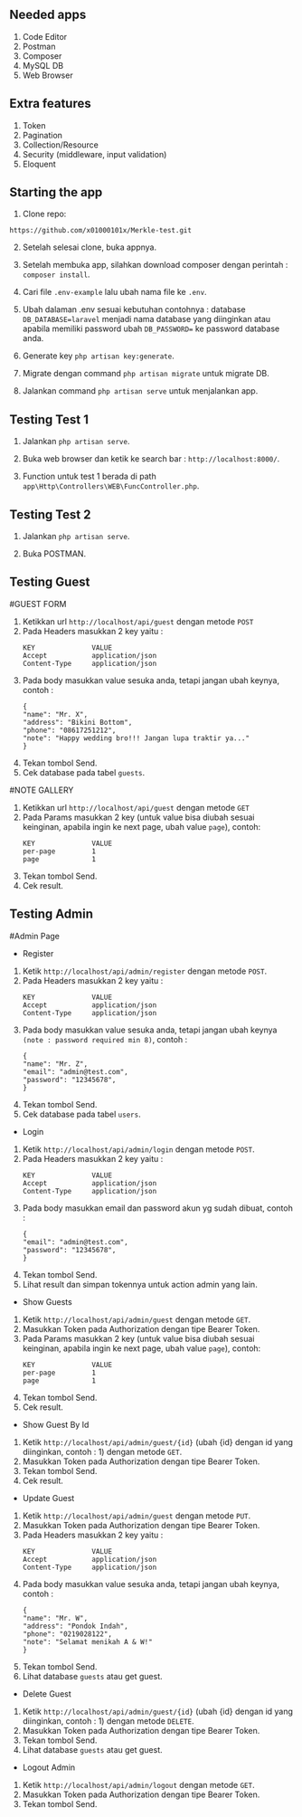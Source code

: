## Needed apps

1. Code Editor
2. Postman
3. Composer
4. MySQL DB
5. Web Browser

## Extra features

1. Token
2. Pagination
3. Collection/Resource
4. Security (middleware, input validation)
5. Eloquent

## Starting the app

1. Clone repo:

```
https://github.com/x01000101x/Merkle-test.git
```

2. Setelah selesai clone, buka appnya.

3. Setelah membuka app, silahkan download composer dengan perintah : `composer install`.

4. Cari file `.env-example` lalu ubah nama file ke `.env`.

5. Ubah dalaman .env sesuai kebutuhan contohnya : database `DB_DATABASE=laravel` menjadi nama database
   yang diinginkan atau apabila memiliki password ubah `DB_PASSWORD=` ke password database anda.

6. Generate key `php artisan key:generate`.

7. Migrate dengan command `php artisan migrate` untuk migrate DB.

8. Jalankan command `php artisan serve` untuk menjalankan app.

## Testing Test 1

1. Jalankan `php artisan serve`.

2. Buka web browser dan ketik ke search bar : `http://localhost:8000/`.

3. Function untuk test 1 berada di path `app\Http\Controllers\WEB\FuncController.php`.

## Testing Test 2

1. Jalankan `php artisan serve`.

2. Buka POSTMAN.

## Testing Guest

#GUEST FORM

1. Ketikkan url `http://localhost/api/guest` dengan metode `POST`
2. Pada Headers masukkan 2 key yaitu :
    ```
    KEY              VALUE
    Accept           application/json
    Content-Type     application/json
    ```
3. Pada body masukkan value sesuka anda, tetapi jangan ubah keynya, contoh :
    ```
    {
    "name": "Mr. X",
    "address": "Bikini Bottom",
    "phone": "08617251212",
    "note": "Happy wedding bro!!! Jangan lupa traktir ya..."
    }
    ```
4. Tekan tombol Send.
5. Cek database pada tabel `guests`.

#NOTE GALLERY

1. Ketikkan url `http://localhost/api/guest` dengan metode `GET`
2. Pada Params masukkan 2 key (untuk value bisa diubah sesuai keinginan, apabila ingin ke next page, ubah value `page`), contoh:
    ```
    KEY              VALUE
    per-page         1
    page             1
    ```
3. Tekan tombol Send.
4. Cek result.

## Testing Admin

#Admin Page

-   Register

1. Ketik `http://localhost/api/admin/register` dengan metode `POST`.
2. Pada Headers masukkan 2 key yaitu :
    ```
    KEY              VALUE
    Accept           application/json
    Content-Type     application/json
    ```
3. Pada body masukkan value sesuka anda, tetapi jangan ubah keynya `(note : password required min 8)`, contoh :
    ```
    {
    "name": "Mr. Z",
    "email": "admin@test.com",
    "password": "12345678",
    }
    ```
4. Tekan tombol Send.
5. Cek database pada tabel `users`.

-   Login

1. Ketik `http://localhost/api/admin/login` dengan metode `POST`.
2. Pada Headers masukkan 2 key yaitu :
    ```
    KEY              VALUE
    Accept           application/json
    Content-Type     application/json
    ```
3. Pada body masukkan email dan password akun yg sudah dibuat, contoh :
    ```
    {
    "email": "admin@test.com",
    "password": "12345678",
    }
    ```
4. Tekan tombol Send.
5. Lihat result dan simpan tokennya untuk action admin yang lain.

-   Show Guests

1. Ketik `http://localhost/api/admin/guest` dengan metode `GET`.
2. Masukkan Token pada Authorization dengan tipe Bearer Token.
3. Pada Params masukkan 2 key (untuk value bisa diubah sesuai keinginan, apabila ingin ke next page, ubah value `page`), contoh:
    ```
    KEY              VALUE
    per-page         1
    page             1
    ```
4. Tekan tombol Send.
5. Cek result.

-   Show Guest By Id

1. Ketik `http://localhost/api/admin/guest/{id}` (ubah {id} dengan id yang diinginkan, contoh : 1) dengan metode `GET`.
2. Masukkan Token pada Authorization dengan tipe Bearer Token.
3. Tekan tombol Send.
4. Cek result.

-   Update Guest

1. Ketik `http://localhost/api/admin/guest` dengan metode `PUT`.
2. Masukkan Token pada Authorization dengan tipe Bearer Token.
3. Pada Headers masukkan 2 key yaitu :
    ```
    KEY              VALUE
    Accept           application/json
    Content-Type     application/json
    ```
4. Pada body masukkan value sesuka anda, tetapi jangan ubah keynya, contoh :
    ```
    {
    "name": "Mr. W",
    "address": "Pondok Indah",
    "phone": "0219028122",
    "note": "Selamat menikah A & W!"
    }
    ```
5. Tekan tombol Send.
6. Lihat database `guests` atau get guest.

-   Delete Guest

1. Ketik `http://localhost/api/admin/guest/{id}` (ubah {id} dengan id yang diinginkan, contoh : 1) dengan metode `DELETE`.
2. Masukkan Token pada Authorization dengan tipe Bearer Token.
3. Tekan tombol Send.
4. Lihat database `guests` atau get guest.

-   Logout Admin

1. Ketik `http://localhost/api/admin/logout` dengan metode `GET`.
2. Masukkan Token pada Authorization dengan tipe Bearer Token.
3. Tekan tombol Send.

